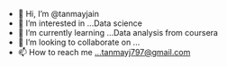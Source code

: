 - 👋 Hi, I’m @tanmayjain
- 👀 I’m interested in ...Data science
- 🌱 I’m currently learning ...Data analysis from coursera
- 💞️ I’m looking to collaborate on ...
- 📫 How to reach me ...tanmayj797@gmail.com

<!---
tanmayjain2001/tanmayjain2001 is a ✨ special ✨ repository because its `README.md` (this file) appears on your GitHub profile.
You can click the Preview link to take a look at your changes.
--->
